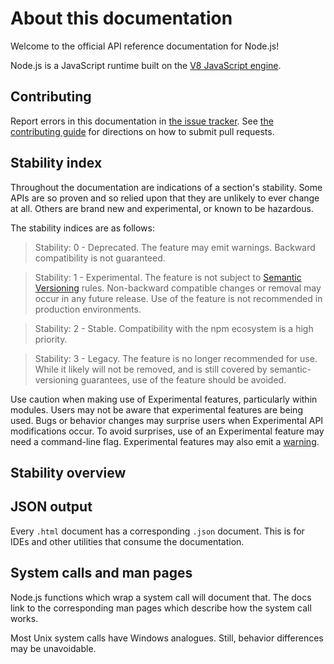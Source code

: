 # About this documentation

<!--introduced_in=v0.10.0-->
<!-- type=misc -->

Welcome to the official API reference documentation for Node.js!

Node.js is a JavaScript runtime built on the [V8 JavaScript engine][].

## Contributing

Report errors in this documentation in [the issue tracker][]. See
[the contributing guide][] for directions on how to submit pull requests.

## Stability index

<!--type=misc-->

Throughout the documentation are indications of a section's stability. Some APIs
are so proven and so relied upon that they are unlikely to ever change at all.
Others are brand new and experimental, or known to be hazardous.

The stability indices are as follows:

> Stability: 0 - Deprecated. The feature may emit warnings. Backward
> compatibility is not guaranteed.

<!-- separator -->

> Stability: 1 - Experimental. The feature is not subject to
> [Semantic Versioning][] rules. Non-backward compatible changes or removal may
> occur in any future release. Use of the feature is not recommended in
> production environments.

<!-- separator -->

> Stability: 2 - Stable. Compatibility with the npm ecosystem is a high
> priority.

<!-- separator -->

> Stability: 3 - Legacy. The feature is no longer recommended for use. While it
> likely will not be removed, and is still covered by semantic-versioning
> guarantees, use of the feature should be avoided.

Use caution when making use of Experimental features, particularly within
modules. Users may not be aware that experimental features are being used.
Bugs or behavior changes may surprise users when Experimental API
modifications occur. To avoid surprises, use of an Experimental feature may need
a command-line flag. Experimental features may also emit a [warning][].

## Stability overview
<!-- STABILITY_OVERVIEW_SLOT_BEGIN -->
<!-- STABILITY_OVERVIEW_SLOT_END -->

## JSON output
<!-- YAML
added: v0.6.12
-->

Every `.html` document has a corresponding `.json` document. This is for IDEs
and other utilities that consume the documentation.

## System calls and man pages

Node.js functions which wrap a system call will document that. The docs link
to the corresponding man pages which describe how the system call works.

Most Unix system calls have Windows analogues. Still, behavior differences may
be unavoidable.

[Semantic Versioning]: https://semver.org/
[V8 JavaScript engine]: https://v8.dev/
[the contributing guide]: https://github.com/nodejs/node/blob/HEAD/CONTRIBUTING.md
[the issue tracker]: https://github.com/nodejs/node/issues/new
[warning]: process.md#event-warning
